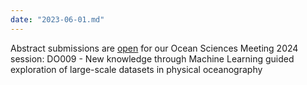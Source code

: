 ```yaml
---
date: "2023-06-01.md"
---
```

Abstract submissions are [open](https://agu.confex.com/agu/OSM24/prelim.cgi/Session/196601) for our Ocean Sciences Meeting 2024 session: DO009 - New knowledge through Machine Learning guided exploration of large-scale datasets in physical oceanography
